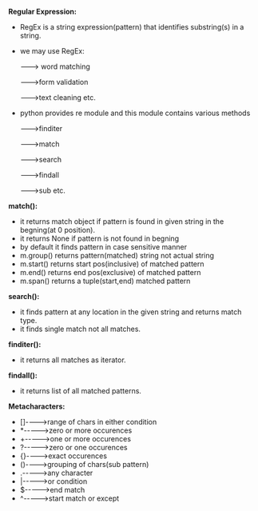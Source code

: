 **Regular Expression:**

- RegEx is a string expression(pattern) that identifies substring(s) in a string.
- we may use RegEx:
    
    ---> word matching
    
    --->form validation
    
    --->text cleaning
etc.

- python provides re module and this module contains various methods
    
    --->finditer
    
    --->match
    
    --->search
    
    --->findall
    
    --->sub
 etc.

**match():**

- it returns match object if pattern is found in given string in the begning(at 0 position).
- it returns None if pattern is not found in begning
- by default it finds pattern in case sensitive manner
- m.group() returns pattern(matched) string not actual string
- m.start() returns start pos(inclusive) of matched pattern
- m.end() returns end pos(exclusive) of matched pattern
- m.span() returns a tuple(start,end) matched pattern

**search():**

- it finds pattern at any location in the given string and returns match type.
- it finds single match not all matches.

**finditer():**

- it returns all matches as iterator.

**findall():**

- it returns list of all matched patterns.

**Metacharacters:**

- []---->range of chars in either condition
- *----->zero or more occurences
- +----->one or more occurences
- ?----->zero or one occurences
- {}---->exact occurences
- ()---->grouping of chars(sub pattern)
- .----->any character
- |----->or condition
- $----->end match
- ^----->start match or except 

